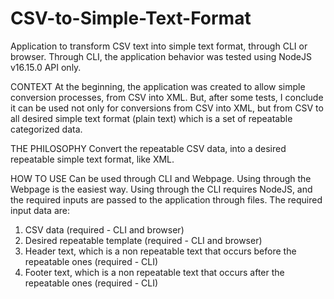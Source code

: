 # CSV-to-Simple-Text-Format
Application to transform CSV text into simple text format, through CLI or browser.
Through CLI, the application behavior was tested using NodeJS v16.15.0 API only.

CONTEXT
At the beginning, the application was created to allow simple conversion processes, from CSV into XML.
But, after some tests, I conclude it can be used not only for conversions from CSV into XML, but from CSV to all desired simple text format (plain text) which is a set of repeatable categorized data.

THE PHILOSOPHY
Convert the repeatable CSV data, into a desired repeatable simple text format, like XML.

HOW TO USE
Can be used through CLI and Webpage.
Using through the Webpage is the easiest way.
Using through the CLI requires NodeJS, and the required inputs are passed to the application through files.
The required input data are:
1. CSV data (required - CLI and browser)
2. Desired repeatable template (required - CLI and browser)
3. Header text, which is a non repeatable text that occurs before the repeatable ones (required - CLI)
4. Footer text, which is a non repeatable text that occurs after the repeatable ones (required - CLI)
